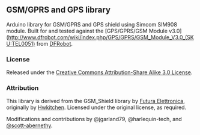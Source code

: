 ## GSM/GPRS and GPS library

Arduino library for GSM/GPRS and GPS shield using Simcom SIM908 module. Built for and tested against the [GPS/GPRS/GSM Module v3.0](http://www.dfrobot.com/wiki/index.php/GPS/GPRS/GSM_Module_V3.0_(SKU:TEL0051) from [DFRobot](http://www.dfrobot.com/).

### License

Released under the [Creative Commons Attribution-Share Alike 3.0 License](http://www.creativecommons.org/licenses/by-sa/3.0/).

### Attribution

This library is derived from the GSM_Shield library by [Futura Elettronica](http://www.futurashop.it), originally by [Hwkitchen](http://www.hwkitchen.com). Licensed under the original license, as required. 

Modifications and contributions by @jgarland79, @harlequin-tech, and [@scott-abernethy](https://github.com/scott-abernethy).
